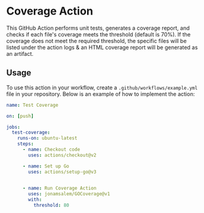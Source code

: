 # Coverage Action

This GitHub Action performs unit tests, generates a coverage report, and checks if each file's coverage meets the threshold (default is 70%). If the coverage does not meet the required threshold, the specific files will be listed under the action logs & an HTML coverage report will be generated as an artifact. 

## Usage

To use this action in your workflow, create a `.github/workflows/example.yml` file in your repository. Below is an example of how to implement the action:
```yaml
name: Test Coverage

on: [push]

jobs:
  test-coverage:
    runs-on: ubuntu-latest
    steps:
      - name: Checkout code
        uses: actions/checkout@v2

      - name: Set up Go
        uses: actions/setup-go@v3

      
      - name: Run Coverage Action
        uses: jonamsalem/GOCoverage@v1
        with:
          threshold: 80
